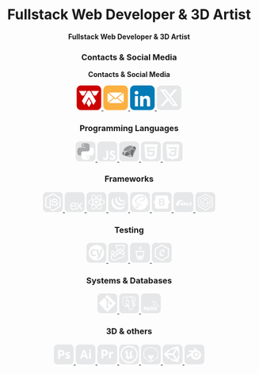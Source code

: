 <div align="center">

# Fullstack Web Developer & 3D Artist
**Fullstack Web Developer & 3D Artist**


<!-- Contacts & Social Media -->
### Contacts & Social Media
**Contacts & Social Media**
<p>
  <a href="https://alexandertamayo.com/">
    <img src="./icons/mylogo.svg" alt="alexandertamayo.com" width="50" height="50">
  </a>
  <a href="mailto:alextamayocg@gmail.com">
    <img src="./icons/email.svg" alt="alextamayocg@gmail.com" width="50" height="50">
  </a>
  <a href="https://linkedin.com/in/alexandertamayo/">
    <img src="./icons/linkedin.svg" alt="linkedin.com/in/alexandertamayo" width="50" height="50">
  </a>
  <a href="https://x.com/AlexTamayo">
    <img src="./icons/x.svg" alt="x.com/AlexTamayo" width="50" height="50">
  </a>
</p>

<!-- Programming languages -->
### **Programming Languages** 
<p>
  <a href="https://www.python.org/">
    <img src="./icons/python.svg" alt="python" width="40" height="40">
  </a>
  <a href="https://www.ecma-international.org/publications-and-standards/standards/ecma-262/">
    <img src="./icons/javascript.svg" alt="javascript" width="40" height="40">
  </a>
  <a href="https://www.ruby-lang.org/en/">
    <img src="./icons/ruby.svg" alt="ruby" width="40" height="40">
  </a>
  <a href="https://html.spec.whatwg.org/multipage/">
    <img src="./icons/html5.svg" alt="html5" width="40" height="40">
  </a>
  <a href="https://www.w3.org/Style/CSS/Overview.en.html">
    <img src="./icons/css3.svg" alt="css3" width="40" height="40">
  </a>
  <!-- <a href="https://www.open-std.org/jtc1/sc22/wg14/">
    <img src="./icons/c.svg" alt="c" width="40" height="40">
  </a> -->
  <!-- <a href="https://isocpp.org/">
    <img src="./icons/c++.svg" alt="c++" width="40" height="40">
  </a> -->
  <!-- <a href="https://learn.microsoft.com/en-us/dotnet/csharp/">
    <img src="./icons/csharp.svg" alt="csharp" width="40" height="40">
  </a> -->
</p>


<!-- Frameworks -->
### **Frameworks**
<p>
  <a href="https://nodejs.org/en">
    <img src="./icons/node.js.svg" alt="node.js" width="40" height="40">
  </a>
  <a href="https://expressjs.com/">
    <img src="./icons/express.js.svg" alt="express.js" width="40" height="40">
  </a>
  <a href="https://react.dev/">
    <img src="./icons/react.js.svg" alt="react.js" width="40" height="40">
  </a>
  <a href="https://jquery.com/">
    <img src="./icons/jquery.svg" alt="jquery" width="40" height="40">
  </a>
  <a href="https://sass-lang.com/">
    <img src="./icons/sass.svg" alt="sass" width="40" height="40">
  </a>
  <a href="https://getbootstrap.com/">
    <img src="./icons/bootstrap.svg" alt="bootstrap" width="40" height="40">
  </a>
  <a href="https://rubyonrails.org/">
    <img src="./icons/rubyOnRails.svg" alt="ruby on rails" width="40" height="40">
  </a>
  <a href="https://sequelize.org/">
    <img src="./icons/sequelize.svg" alt="sequelize" width="40" height="40">
  </a>
</p>

<!-- Testing -->
### **Testing**
<p>
  <a href="https://www.cypress.io/">
    <img src="./icons/cypress.svg" alt="cypress" width="40" height="40">
  </a>
  <a href="https://jestjs.io/">
    <img src="./icons/jest.svg" alt="jest" width="40" height="40">
  </a>
  <a href="https://mochajs.org/">
    <img src="./icons/mocha.svg" alt="mocha" width="40" height="40">
  </a>
  <a href="https://www.chaijs.com/">
    <img src="./icons/chai.svg" alt="chai" width="40" height="40">
  </a>
</p>

<!-- Systems & Databases -->
### **Systems & Databases**
<p>
  <a href="https://git-scm.com/">
    <img src="./icons/git.svg" alt="git" width="40" height="40">
  </a>
  <a href="https://www.postgresql.org/">
    <img src="./icons/postgresql.svg" alt="postgresql" width="40" height="40">
  </a>
  <a href="https://www.mysql.com/">
    <img src="./icons/mysql.svg" alt="mysql" width="40" height="40">
  </a>
</p>

<!-- 3D & others -->
### **3D & others**
<p>
  <a href="https://www.adobe.com/ca/products/photoshop.html">
    <img src="./icons/photoshop.svg" alt="photoshop" width="40" height="40">
  </a>
  <a href="https://www.adobe.com/ca/products/illustrator.html">
    <img src="./icons/illustrator.svg" alt="illustrator" width="40" height="40">
  </a>
  <a href="https://www.adobe.com/ca/products/premiere.html">
    <img src="./icons/premiere.svg" alt="premiere" width="40" height="40">
  </a>
  <a href="https://www.unrealengine.com/">
    <img src="./icons/unrealEngine.svg" alt="unreal engine" width="40" height="40">
  </a>
  <a href="https://marmoset.co/">
    <img src="./icons/marmosetToolbag.svg" alt="marmoset toolbag" width="40" height="40">
  </a>
  <a href="https://unity.com/">
    <img src="./icons/unity3d.svg" alt="unity3d" width="40" height="40">
  </a>
  <a href="https://www.blender.org/">
    <img src="./icons/blender.svg" alt="blender" width="40" height="40">
  </a>
</p>

</div>
